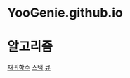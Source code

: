 # YooGenie.github.io

# 알고리즘
[재귀함수](posts/algorithm/2022-06-15-RecursionFunction.md)
[스택,큐](posts/algorithm/2022-06-22-StackQueue.md)

